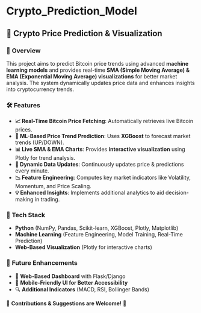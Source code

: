 # Crypto_Prediction_Model
## 🚀 Crypto Price Prediction & Visualization  

### 📌 **Overview**  
This project aims to predict Bitcoin price trends using advanced **machine learning models** and provides real-time **SMA (Simple Moving Average) & EMA (Exponential Moving Average) visualizations** for better market analysis. The system dynamically updates price data and enhances insights into cryptocurrency trends.  

### 🛠️ **Features**  
- **📈 Real-Time Bitcoin Price Fetching**: Automatically retrieves live Bitcoin prices.
- **🧠 ML-Based Price Trend Prediction**: Uses **XGBoost** to forecast market trends (UP/DOWN).
- **📊 Live SMA & EMA Charts**: Provides **interactive visualization** using Plotly for trend analysis.
- **🔄 Dynamic Data Updates**: Continuously updates price & predictions every minute.
- **📉 Feature Engineering**: Computes key market indicators like Volatility, Momentum, and Price Scaling.
- **💡 Enhanced Insights**: Implements additional analytics to aid decision-making in trading.

### 🔧 **Tech Stack**  
- **Python** (NumPy, Pandas, Scikit-learn, XGBoost, Plotly, Matplotlib)  
- **Machine Learning** (Feature Engineering, Model Training, Real-Time Prediction)  
- **Web-Based Visualization** (Plotly for interactive charts)  

  

### 📜 **Future Enhancements**  
- 📡 **Web-Based Dashboard** with Flask/Django  
- 📲 **Mobile-Friendly UI for Better Accessibility**  
- 🔍 **Additional Indicators** (MACD, RSI, Bollinger Bands)  

📌 **Contributions & Suggestions are Welcome!** 🤝
